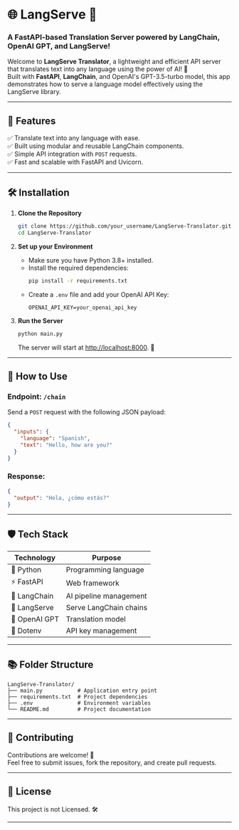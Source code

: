 # 🌐 LangServe 🌟  
### A FastAPI-based Translation Server powered by **LangChain**, **OpenAI GPT**, and **LangServe**!  

Welcome to **LangServe Translator**, a lightweight and efficient API server that translates text into any language using the power of AI! 🚀  
Built with **FastAPI**, **LangChain**, and OpenAI's GPT-3.5-turbo model, this app demonstrates how to serve a language model effectively using the LangServe library.  

---

## 🔧 Features  
✅ Translate text into any language with ease.  
✅ Built using modular and reusable LangChain components.  
✅ Simple API integration with `POST` requests.  
✅ Fast and scalable with FastAPI and Uvicorn.  

---

## 🛠️ Installation  

1. **Clone the Repository**  
   ```bash  
   git clone https://github.com/your_username/LangServe-Translator.git  
   cd LangServe-Translator  
   ```  

2. **Set up your Environment**  
   - Make sure you have Python 3.8+ installed.  
   - Install the required dependencies:  
     ```bash  
     pip install -r requirements.txt  
     ```  
   - Create a `.env` file and add your OpenAI API Key:  
     ```env  
     OPENAI_API_KEY=your_openai_api_key  
     ```  

3. **Run the Server**  
   ```bash  
   python main.py  
   ```  
   The server will start at [http://localhost:8000](http://localhost:8000). 🌟  

---

## 🚀 How to Use  

### **Endpoint**: `/chain`  

Send a `POST` request with the following JSON payload:  
```json  
{  
  "inputs": {  
    "language": "Spanish",  
    "text": "Hello, how are you?"  
  }  
}  
```  

### **Response**:  
```json  
{  
  "output": "Hola, ¿cómo estás?"  
}  
```  

---

## 🛡️ Tech Stack  

| Technology  | Purpose            |  
|-------------|--------------------|  
| 🐍 Python   | Programming language |  
| ⚡ FastAPI  | Web framework      |  
| 🤖 LangChain | AI pipeline management |  
| 🔗 LangServe | Serve LangChain chains |  
| 🧠 OpenAI GPT | Translation model |  
| 🌱 Dotenv   | API key management |  

---

## 📚 Folder Structure  

```plaintext  
LangServe-Translator/  
├── main.py           # Application entry point  
├── requirements.txt  # Project dependencies  
├── .env              # Environment variables  
└── README.md         # Project documentation  
```  

---

## 🤝 Contributing  

Contributions are welcome! 🎉  
Feel free to submit issues, fork the repository, and create pull requests.  

---

## 📜 License  

This project is not Licensed. 🛠️  

---
 
